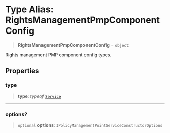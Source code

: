 # Type Alias: RightsManagementPmpComponentConfig

> **RightsManagementPmpComponentConfig** = `object`

Rights management PMP component config types.

## Properties

### type

> **type**: *typeof* [`Service`](../variables/RightsManagementPmpComponentType.md#service)

***

### options?

> `optional` **options**: `IPolicyManagementPointServiceConstructorOptions`
